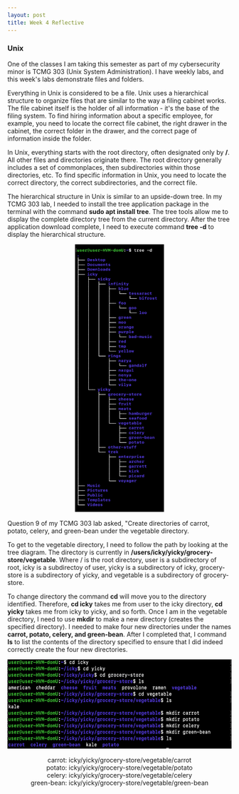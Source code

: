 ```yaml
---
layout: post
title: Week 4 Reflective
---
```

### Unix

One of the classes I am taking this semester as part of my cybersecurity minor is TCMG 303 (Unix System Administration). I have weekly labs, and this week's labs demonstrate files and folders. 
<br/>
 
Everything in Unix is considered to be a file. Unix uses a hierarchical structure to organize files that are similar to the way a filing cabinet works. The file cabinet itself is the holder of all information - it's the base of the filing system. To find hiring information about a specific employee, for example, you need to locate the correct file cabinet, the right drawer in the cabinet, the correct folder in the drawer, and the correct page of information inside the folder.
<br/>

In Unix, everything starts with the root directory, often designated only by **/**. All other files and directories originate there. The root directory generally includes a set of commonplaces, then subdirectories within those directories, etc. To find specific information in Unix, you need to locate the correct directory, the correct subdirectories, and the correct file.
<br/>

The hierarchical structure in Unix is similar to an upside-down tree. In my TCMG 303 lab, I needed to install the tree application package in the terminal with the command **sudo apt install tree**. The tree tools allow me to display the complete directory tree from the current directory. After the tree application download complete, I need to execute command **tree -d** to display the hierarchical structure.
<br/>

<p align="center">
 <img width="200" height="600" src="/tree.PNG">
</p>
                                           
Question 9 of my TCMG 303 lab asked, "Create directories of carrot, potato, celery, and green-bean under the vegetable directory. 
<br/>

To get to the vegetable directory, I need to follow the path by looking at the tree diagram. The directory is currently in **/users/icky/yicky/grocery-store/vegetable**. Where / is the root directory, user is a subdirectory of root, icky is a subdirectoy of user, yicky is a subdirectory of icky, grocery-store is a subdirectory of yicky, and vegetable is a subdirectory of grocery-store. 
<br/>

To change directory the command **cd** will move you to the directory identified. Therefore, **cd icky** takes me from user to the icky directory, **cd yicky** takes me from icky to yicky, and so forth. Once I am in the vegetable directory, I need to use **mkdir** to make a new directory (creates the specified directory). I needed to make four new directories under the names **carrot, potato, celery, and green-bean**. After I completed that, I command **ls** to list the contents of the directory specified to ensure that I did indeed correctly create the four new directories. 
<br/>

<p align="center">
 <img width="600" height="200" src="/vegetable.PNG">
</p>

<div align="center">
carrot: icky/yicky/grocery-store/vegetable/carrot
<br/>
potato: icky/yicky/grocery-store/vegetable/potato
<br/>
celery: icky/yicky/grocery-store/vegetable/celery
<br/>
green-bean: icky/yicky/grocery-store/vegetable/green-bean

